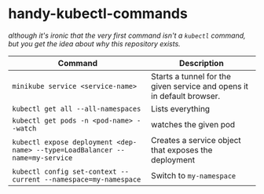# handy-kubectl-commands

_although it's ironic that the very first command isn't a `kubectl` command, but you get the idea about why this repository exists._

| Command | Description |
| ------- | ----------- |
| `minikube service <service-name>` | Starts a tunnel for the given service and opens it in default browser. |
| `kubectl get all --all-namespaces` | Lists everything	|
| `kubectl get pods -n <pod-name> --watch` | watches the given pod |
| `kubectl expose deployment <dep-name> --type=LoadBalancer --name=my-service` | Creates a service object that exposes the deployment | 
| `kubectl config set-context --current --namespace=my-namespace` | Switch to `my-namespace` |
